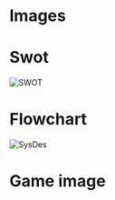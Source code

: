 # Images


# Swot
![SWOT](https://user-images.githubusercontent.com/101514346/161424454-ebf8174c-0f2b-4488-85f1-17d1a312a990.png)


# Flowchart
![SysDes](https://user-images.githubusercontent.com/101514346/161424520-3faed132-0fca-41a0-8d7a-002bcabdf7ec.png)


#  Game image
